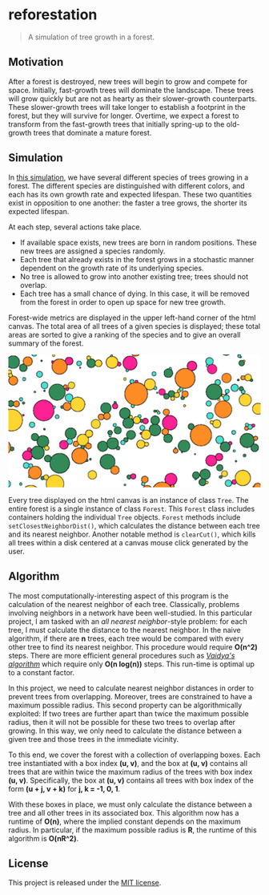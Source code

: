 # reforestation

>A simulation of tree growth in a forest. [<Click here to see it.>](zebengberg.github.io/reforestation)


## Motivation

After a forest is destroyed, new trees will begin to grow and compete for space. Initially, fast-growth trees will dominate the landscape. These trees will grow quickly but are not as hearty as their slower-growth counterparts. These slower-growth trees will take longer to establish a footprint in the forest, but they will survive for longer. Overtime, we expect a forest to transform from the fast-growth trees that initially spring-up to the old-growth trees that dominate a mature forest.


## Simulation

In [this simulation](zebengberg.github.io/reforestation), we have several different species of trees growing in a forest. The different species are distinguished with different colors, and each has its own growth rate and expected lifespan. These two quantities exist in opposition to one another: the faster a tree grows, the shorter its expected lifespan.

At each step, several actions take place.
- If available space exists, new trees are born in random positions. These new trees are assigned a species randomly.
- Each tree that already exists in the forest grows in a stochastic manner dependent on the growth rate of its underlying species.
- No tree is allowed to grow into another existing tree; trees should not overlap.
- Each tree has a small chance of dying. In this case, it will be removed from the forest in order to open up space for new tree growth.

Forest-wide metrics are displayed in the upper left-hand corner of the html canvas. The total area of all trees of a given species is displayed; these total areas are sorted to give a ranking of the species and to give an overall summary of the forest.

![sample](sample.png)

Every tree displayed on the html canvas is an instance of class `Tree`. The entire forest is a single instance of class `Forest`. This `Forest` class includes containers holding the individual `Tree` objects. `Forest` methods include `setClosestNeighborDist()`, which calculates the distance between each tree and its nearest neighbor. Another notable method is `clearCut()`, which kills all trees within a disk centered at a canvas mouse click generated by the user.


## Algorithm

The most computationally-interesting aspect of this program is the calculation of the nearest neighbor of each tree. Classically, problems involving neighbors in a network have been well-studied. In this particular project, I am tasked with an *all nearest neighbor*-style problem: for each tree, I must calculate the distance to the nearest neighbor. In the naive algorithm, if there are **n** trees, each tree would be compared with every other tree to find its nearest neighbor. This procedure would require **O(n^2)** steps. There are more efficient general procedures such as [*Vaidya's algorithm*](https://link.springer.com/article/10.1007/BF02187718) which require only **O(n log(n))** steps. This run-time is optimal up to a constant factor.

In this project, we need to calculate nearest neighbor distances in order to prevent trees from overlapping. Moreover, trees are constrained to have a maximum possible radius. This second property can be algorithmically exploited: If two trees are further apart than twice the maximum possible radius, then it will not be possible for these two trees to overlap after growing. In this way, we only need to calculate the distance between a given tree and those trees in the immediate vicinity.

To this end, we cover the forest with a collection of overlapping boxes. Each tree instantiated with a box index **(u, v)**, and the box at **(u, v)** contains all trees that are within twice the maximum radius of the trees with box index **(u, v)**. Specifically, the box at **(u, v)** contains all trees with box index of the form **(u + j, v + k)** for **j, k = -1, 0, 1**.

With these boxes in place, we must only calculate the distance between a tree and all other trees in its associated box. This algorithm now has a runtime of **O(n)**, where the implied constant depends on the maximum radius. In particular, if the maximum possible radius is **R**, the runtime of this algorithm is **O(nR^2)**.


## License

This project is released under the [MIT license](https://opensource.org/licenses/MIT).
